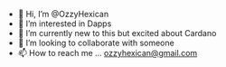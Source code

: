 - 👋 Hi, I’m @OzzyHexican
- 👀 I’m interested in Dapps
- 🌱 I’m currently new to this but excited about Cardano
- 💞️ I’m looking to collaborate with someone 
- 📫 How to reach me ... ozzyhexican@gmail.com

<!---
OzzyHexican/OzzyHexican is a ✨ special ✨ repository because its `README.md` (this file) appears on your GitHub profile.
You can click the Preview link to take a look at your changes.
--->
